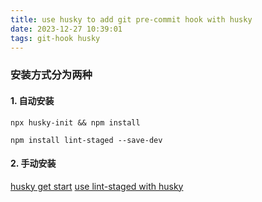 ```yaml
---
title: use husky to add git pre-commit hook with husky
date: 2023-12-27 10:39:01
tags: git-hook husky
---
```

### 安装方式分为两种
#### 1. 自动安装
```
npx husky-init && npm install

```
```
npm install lint-staged --save-dev
```
#### 2. 手动安装
[husky get start](https://typicode.github.io/husky/getting-started.html)
[use lint-staged with husky](https://drag13.io/posts/create-new-nextjs-app-with-prettier-eslint-tests/index.html)

